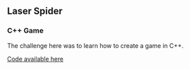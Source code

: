 ## Laser Spider
### C++ Game

The challenge here was to learn how to create a game in C++.

[Code available here](https://github.com/MCookAAI/LaserSpider)
